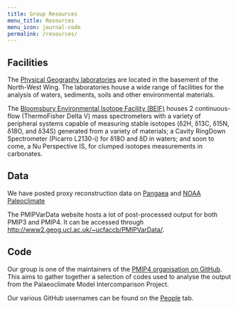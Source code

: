```yaml
---
title: Group Resources
menu_title: Resources
menu_icon: journal-code
permalink: /resources/
---
```


## Facilities

The [Physical Geography laboratories](https://www.geog.ucl.ac.uk/resources/laboratory) are located in the basement of the North-West Wing. The laboratories house a wide range of facilities for the analysis of waters, sediments, soils and other environmental materials.

The [Bloomsbury Environmental Isotope Facility (BEIF)](https://www.ucl.ac.uk/bloomsbury-environmental-isotope-facility/) houses 2 continuous-flow (ThermoFisher Delta V) mass spectrometers with a variety of peripheral systems capable of measuring stable isotopes (δ2H, δ13C, δ15N, δ18O, and  δ34S) generated from a variety of materials; a Cavity RingDown Spectrometer (Picarro L2130-i) for δ18O and δD in waters; and soon to come, a Nu Perspective IS, for clumped isotopes measurements in carbonates.

## Data

We have posted proxy reconstruction data on [Pangaea](https://pangaea.de/?q=Thornalley%2C+David+JR) and [NOAA Paleoclimate](https://www.ncdc.noaa.gov/paleo-search/study/search.json?dataPublisher=NOAA&investigators=Thornalley%2C%20D.J.R.&headersOnly=true)

The PMIPVarData website hosts a lot of post-processed output for both PMIP3 and PMIP4. It can be accessed through <http://www2.geog.ucl.ac.uk/~ucfaccb/PMIPVarData/>.

## Code
Our group is one of the maintainers of the [PMIP4 organisation on GitHub](https://pmip4.github.io/). This aims to gather together a selection of codes used to analyse the output from the Palaeoclimate Model Intercomparison Project. 

Our various GitHub usernames can be found on the [People](./people) tab.